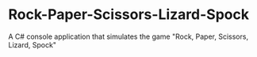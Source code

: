# Rock-Paper-Scissors-Lizard-Spock
A C# console application that simulates the game "Rock, Paper, Scissors, Lizard, Spock"
